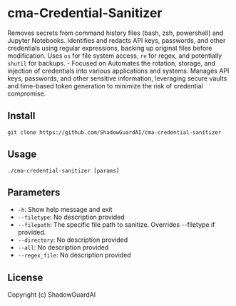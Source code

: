 # cma-Credential-Sanitizer
Removes secrets from command history files (bash, zsh, powershell) and Jupyter Notebooks. Identifies and redacts API keys, passwords, and other credentials using regular expressions, backing up original files before modification.  Uses `os` for file system access, `re` for regex, and potentially `shutil` for backups. - Focused on Automates the rotation, storage, and injection of credentials into various applications and systems.  Manages API keys, passwords, and other sensitive information, leveraging secure vaults and time-based token generation to minimize the risk of credential compromise.

## Install
`git clone https://github.com/ShadowGuardAI/cma-credential-sanitizer`

## Usage
`./cma-credential-sanitizer [params]`

## Parameters
- `-h`: Show help message and exit
- `--filetype`: No description provided
- `--filepath`: The specific file path to sanitize.  Overrides --filetype if provided.
- `--directory`: No description provided
- `--all`: No description provided
- `--regex_file`: No description provided

## License
Copyright (c) ShadowGuardAI
